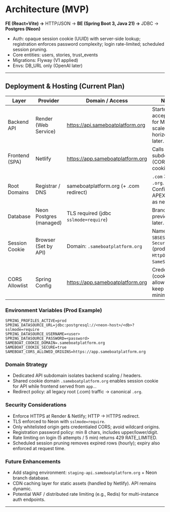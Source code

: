 # Architecture (MVP)

**FE (React+Vite) →** HTTP/JSON → **BE (Spring Boot 3, Java 21) →** JDBC → **Postgres (Neon)**

- Auth: opaque session cookie (UUID) with server-side lookup; registration enforces password complexity; login rate-limited; scheduled session pruning.
- Core entities: users, stories, trust_events
- Migrations: Flyway (V1 applied)
- Envs: DB_URL only (OpenAI later)

---
## Deployment & Hosting (Current Plan)
| Layer | Provider | Domain / Access | Notes |
|-------|----------|-----------------|-------|
| Backend API | Render (Web Service) | https://api.sameboatplatform.org | Starter tier acceptable for MVP; scale horizontally later. |
| Frontend (SPA) | Netlify | https://app.sameboatplatform.org | Calls API subdomain (CORS & cookies). |
| Root Domains | Registrar / DNS | sameboatplatform.org (+ .com redirect) | `.com` 301 → `.org`. Configure APEX + `www` as needed. |
| Database | Neon Postgres (managed) | TLS required (jdbc `sslmode=require`) | Branching for previews later. |
| Session Cookie | Browser (Set by API) | Domain: `.sameboatplatform.org` | Name `SBSESSION`, `Secure` (prod), `HttpOnly`, `SameSite=Lax`. |
| CORS Allowlist | Spring Config | https://app.sameboatplatform.org | Credentials (cookies) allowed; keep list minimal. |

### Environment Variables (Prod Example)
```
SPRING_PROFILES_ACTIVE=prod
SPRING_DATASOURCE_URL=jdbc:postgresql://<neon-host>/<db>?sslmode=require
SPRING_DATASOURCE_USERNAME=<user>
SPRING_DATASOURCE_PASSWORD=<password>
SAMEBOAT_COOKIE_DOMAIN=.sameboatplatform.org
SAMEBOAT_COOKIE_SECURE=true
SAMEBOAT_CORS_ALLOWED_ORIGINS=https://app.sameboatplatform.org
```

### Domain Strategy
- Dedicated API subdomain isolates backend scaling / headers.
- Shared cookie domain `.sameboatplatform.org` enables session cookie for API while frontend served from `app.`.
- Redirect policy: all legacy root (.com) traffic → canonical `.org`.

### Security Considerations
- Enforce HTTPS at Render & Netlify; HTTP → HTTPS redirect.
- TLS enforced to Neon with `sslmode=require`.
- Only whitelisted origin gets credentialed CORS; avoid wildcard origins.
- Registration password policy: min 8 chars, includes upper/lower/digit.
- Rate limiting on login (5 attempts / 5 min) returns 429 RATE_LIMITED.
- Scheduled session pruning removes expired rows (hourly); expiry also enforced at request time.

### Future Enhancements
- Add staging environment: `staging-api.sameboatplatform.org` + Neon branch database.
- CDN caching layer for static assets (handled by Netlify). API remains dynamic.
- Potential WAF / distributed rate limiting (e.g., Redis) for multi-instance auth endpoints.

---
